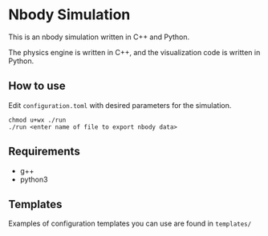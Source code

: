 # Nbody Simulation

This is an nbody simulation written in C++ and Python.

The physics engine is written in C++, and the visualization code is written in Python.

## How to use
Edit `configuration.toml` with desired parameters for the simulation.
```
chmod u+wx ./run
./run <enter name of file to export nbody data>
```

## Requirements
* g++
* python3

## Templates
Examples of configuration templates you can use are found in `templates/`